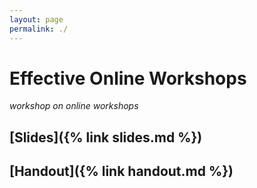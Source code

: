 ```yaml
---
layout: page
permalink: ./
---
```


# Effective Online Workshops
_workshop on online workshops_

## [Slides]({% link slides.md %})
## [Handout]({% link handout.md %})